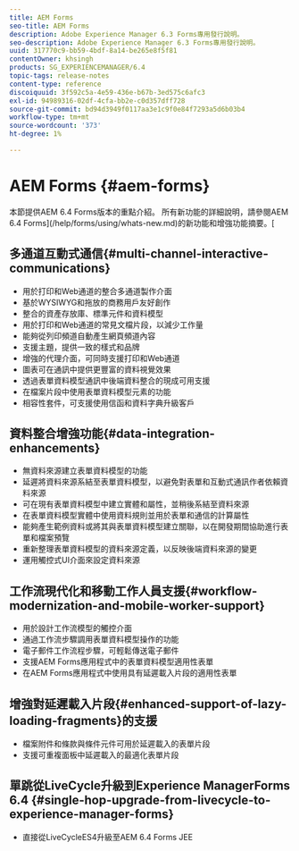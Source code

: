 ```yaml
---
title: AEM Forms
seo-title: AEM Forms
description: Adobe Experience Manager 6.3 Forms專用發行說明。
seo-description: Adobe Experience Manager 6.3 Forms專用發行說明。
uuid: 317770c9-bb59-4bdf-8a14-be265e8f5f81
contentOwner: khsingh
products: SG_EXPERIENCEMANAGER/6.4
topic-tags: release-notes
content-type: reference
discoiquuid: 3f592c5a-4e59-436e-b67b-3ed575c6afc3
exl-id: 94989316-02df-4cfa-bb2e-c0d357dff728
source-git-commit: bd94d3949f0117aa3e1c9f0e84f7293a5d6b03b4
workflow-type: tm+mt
source-wordcount: '373'
ht-degree: 1%

---
```


# AEM Forms {#aem-forms}

本節提供AEM 6.4 Forms版本的重點介紹。 所有新功能的詳細說明，請參閱AEM 6.4 Forms](/help/forms/using/whats-new.md)的新功能和增強功能摘要。[

## 多通道互動式通信{#multi-channel-interactive-communications}

* 用於打印和Web通道的整合多通道製作介面
* 基於WYSIWYG和拖放的商務用戶友好創作
* 整合的資產存放庫、標準元件和資料模型
* 用於打印和Web通道的常見文檔片段，以減少工作量
* 能夠從列印頻道自動產生網頁頻道內容
* 支援主題，提供一致的樣式和品牌
* 增強的代理介面，可同時支援打印和Web通道
* 圖表可在通訊中提供更豐富的資料視覺效果
* 透過表單資料模型通訊中後端資料整合的現成可用支援
* 在檔案片段中使用表單資料模型元素的功能
* 相容性套件，可支援使用信函和資料字典升級客戶

## 資料整合增強功能{#data-integration-enhancements}

* 無資料來源建立表單資料模型的功能
* 延遲將資料來源系結至表單資料模型，以避免對表單和互動式通訊作者依賴資料來源
* 可在現有表單資料模型中建立實體和屬性，並稍後系結至資料來源
* 在表單資料模型實體中使用資料規則並用於表單和通信的計算屬性
* 能夠產生範例資料或將其與表單資料模型建立關聯，以在開發期間協助進行表單和檔案預覽
* 重新整理表單資料模型的資料來源定義，以反映後端資料來源的變更
* 運用觸控式UI介面來設定資料來源

## 工作流現代化和移動工作人員支援{#workflow-modernization-and-mobile-worker-support}

* 用於設計工作流模型的觸控介面
* 通過工作流步驟調用表單資料模型操作的功能
* 電子郵件工作流程步驟，可輕鬆傳送電子郵件
* 支援AEM Forms應用程式中的表單資料模型適用性表單
* 在AEM Forms應用程式中使用具有延遲載入片段的適用性表單

## 增強對延遲載入片段{#enhanced-support-of-lazy-loading-fragments}的支援

* 檔案附件和條款與條件元件可用於延遲載入的表單片段
* 支援可重複面板中延遲載入的最適化表單片段

## 單跳從LiveCycle升級到Experience ManagerForms 6.4 {#single-hop-upgrade-from-livecycle-to-experience-manager-forms}

* 直接從LiveCycleES4升級至AEM 6.4 Forms JEE

